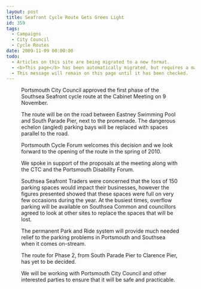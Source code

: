 ```yaml
---
layout: post
title: Seafront Cycle Route Gets Green Light
id: 359
tags:
  - Campaigns
  - City Council
  - Cycle Routes
date: 2009-11-09 00:00:00
todo:
  - Articles on this site are being migrated to a new format.
  - <b>This page</b> has been automatically migrated, but requires a manual check-&amp;-tune to ensure the format and links all work as expected.
  - This message will remain on this page until it has been checked.
---
```


<figure id="attachment_405" align="alignright" width="150" caption="Southsea Seafront Contraflow"][![Southsea Seafront Contraflow](http://www.pompeybug.co.uk/wp-content/uploads/2009/11/me_Southsea_seafront_contraflow_cycleway_CTC1-150x150.jpg "me_Southsea_seafront_contraflow_cycleway_CTC")](http://www.pompeybug.co.uk/2009/11/seafront-cycle-route-gets-green-light/me_southsea_seafront_contraflow_cycleway_ctc-2/)</figure>

Portsmouth City Council approved the first phase of the Southsea Seafront cycle route at the Cabinet Meeting on 9 November.

The route will be on the road between Eastney Swimming Pool and South Parade Pier, next to the promenade. The dangerous echelon (angled) parking bays will be replaced with spaces parallel to the road.

Portsmouth Cycle Forum welcomes this decision and we look forward to the opening of the route in the spring of 2010.

We spoke in support of the proposals at the meeting along with the CTC and the Portsmouth Disability Forum.

Southsea Seafront Traders were concerned that the loss of 150 parking spaces would impact their businesses, however the figures presented showed that these spaces were full on very few occasions during the year. At the busiest times, overflow parking will be available on Southsea Common and councillors agreed to look at other sites to replace the spaces that will be lost.

The permanent Park and Ride system will provide much needed relief to the parking problems in Portsmouth and Southsea when it comes on-stream.

The route for Phase 2, from South Parade Pier to Clarence Pier, has yet to be decided.

We will be working with Portsmouth City Council and other interested parties to ensure that it will be safe and practicable.